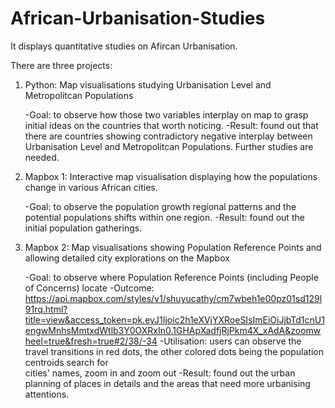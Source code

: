 # African-Urbanisation-Studies
It displays quantitative studies on Afircan Urbanisation.

There are three projects:

1. Python: Map visualisations studying Urbanisation Level and Metropolitcan Populations

   -Goal: to observe how those two variables interplay on map to grasp initial ideas on the countries that worth noticing.
   -Result: found out that there are countries showing contradictory negative interplay between Urbanisation Level and Metropolitcan Populations. Further studies are needed.

2. Mapbox 1: Interactive map visualisation displaying how the populations change in various African cities.  

   -Goal: to observe the population growth regional patterns and the potential populations shifts within one region.
   -Result: found out the initial population gatherings.

3. Mapbox 2: Map visualisations showing Population Reference Points and allowing detailed city explorations on the Mapbox 
   
   -Goal: to observe where Population Reference Points (including People of Concerns) locate
   -Outcome: https://api.mapbox.com/styles/v1/shuyucathy/cm7wbeh1e00pz01sd129l91rq.html?title=view&access_token=pk.eyJ1Ijoic2h1eXVjYXRoeSIsImEiOiJjbTd1cnU1engwMnhsMmtxdWtlb3Y0OXRxIn0.1GHApXadfjRjPkm4X_xAdA&zoomwheel=true&fresh=true#2/38/-34
     -Utilisation: users can observe the travel transitions in red dots, the other colored dots being the population centroids search for     
                  cities' names, zoom in and zoom out
   -Result: found out the urban planning of places in details and the areas that need more urbanising attentions.
